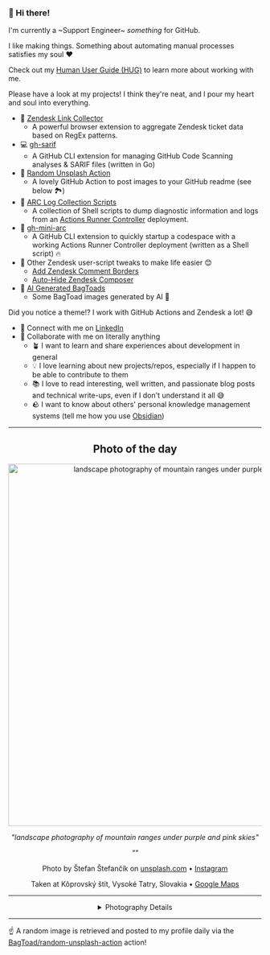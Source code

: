 ### 👋 Hi there!

I'm currently a ~Support Engineer~ _something_ for GitHub.

I like making things. Something about automating manual processes satisfies my soul ❤️

Check out my [Human User Guide (HUG)](https://gist.github.com/BagToad/a28f06f1c46e6e5d419b98921e835f40) to learn more about working with me.

Please have a look at my projects! I think they're neat, and I pour my heart and soul into everything.

- 🔗 [Zendesk Link Collector](https://github.com/BagToad/Zendesk-Link-Collector) 
  - A powerful browser extension to aggregate Zendesk ticket data based on RegEx patterns.
- 💻 [gh-sarif](https://github.com/BagToad/gh-sarif)
  - A GitHub CLI extension for managing GitHub Code Scanning analyses & SARIF files (written in Go)
- 🌊 [Random Unsplash Action](https://github.com/BagToad/random-unsplash-action)
  - A lovely GitHub Action to post images to your GitHub readme (see below 🏞️)
- 🏃 [ARC Log Collection Scripts](https://github.com/BagToad/arc-log-collection-scripts)
  - A collection of Shell scripts to dump diagnostic information and logs from an [Actions Runner Controller](https://github.com/actions/actions-runner-controller) deployment.
- 🏃 [gh-mini-arc](https://github.com/BagToad/gh-mini-arc)
  - A GitHub CLI extension to quickly startup a codespace with a working Actions Runner Controller deployment (written as a Shell script) 🔥
- 🧘 Other Zendesk user-script tweaks to make life easier 😊
  - [Add Zendesk Comment Borders](https://github.com/BagToad/add-zendesk-comment-borders)
  - [Auto-Hide Zendesk Composer](https://github.com/BagToad/Auto-Hide-Zendesk-Composer)
- 🐸 [AI Generated BagToads](https://github.com/BagToad/bagtoads)
  - Some BagToad images generated by AI 🐸

Did you notice a theme!? I work with GitHub Actions and Zendesk a lot! 😅

- 🔗 Connect with me on [LinkedIn](https://www.linkedin.com/in/kynan-ware/)
- 🤝 Collaborate with me on literally anything
  - 🪴 I want to learn and share experiences about development in general
  - 💡 I love learning about new projects/repos, especially if I happen to be able to contribute to them
  - 📚 I love to read interesting, well written, and passionate blog posts and technical write-ups, even if I don't understand it all 😅
  - 🪨 I want to know about others' personal knowledge management systems (tell me how you use [Obsidian](https://obsidian.md/))
 
----
<div align="center">

## Photo of the day
  
  <a href="https://unsplash.com/photos/landscape-photography-of-mountain-ranges-under-purple-and-pink-skies--g7axSVst6Y"><img width="720" src="https://images.unsplash.com/photo-1466854076813-4aa9ac0fc347?crop=entropy&cs=tinysrgb&fit=max&fm=jpg&ixid=M3w1NTI0NDl8MHwxfHJhbmRvbXx8fHx8fHx8fDE3MzQ1MDE2MjZ8&ixlib=rb-4.0.3&q=80&w=1080" alt="landscape photography of mountain ranges under purple and pink skies"></a>
  
  <em>"landscape photography of mountain ranges under purple and pink skies"</em>
  
  <em>""</em>

  Photo by Štefan Štefančík on [unsplash.com](https://unsplash.com/) • [Instagram](https://instagram.com/stefancikphotography)
  
  Taken at Kôprovský štít, Vysoké Tatry, Slovakia • [Google Maps](https://www.google.com/maps/search/?api=1&query=49.1827063,20.0485728)
  
  ---
  
<details>
<summary>Photography Details</summary>
  
| Parameter     | Value |
| ------------- | ----- |
| Camera Model  | SLT-A58 |
| Exposure Time | 10 |
| Aperture      | 11.0 |
| Focal Length  | 18.0 |
| ISO           | 100 |
| Location      | Kôprovský štít, Vysoké Tatry, Slovakia (Slovakia) |
| Coordinates   | Latitude 49.1827063, Longitude 20.0485728 |

### Map

```geojson
        {
            "type": "FeatureCollection",
            "features": [
                {
                    "type": "Feature",
                    "properties": {},
                    "geometry": {
                        "coordinates": [
                            20.0485728,
                            49.1827063
                        ],
                        "type": "Point"
                    },
                    "id": 1
                },
                {
                    "type": "Feature",
                    "properties": {},
                    "geometry": {
                        "coordinates": [
                            [
                                20.3485728,
                                49.4827063
                            ],
                            [
                                20.3485728,
                                48.8827063
                            ],
                            [
                                19.748572799999998,
                                48.8827063
                            ],
                            [
                                19.748572799999998,
                                49.4827063
                            ],
                            [
                                20.3485728,
                                49.4827063
                            ]
                        ],
                        "type": "LineString"
                    }
                }
            ]
        }
```

</details>

</div>

----

☝️ A random image is retrieved and posted to my profile daily via the [BagToad/random-unsplash-action](https://github.com/BagToad/random-unsplash-action) action!
